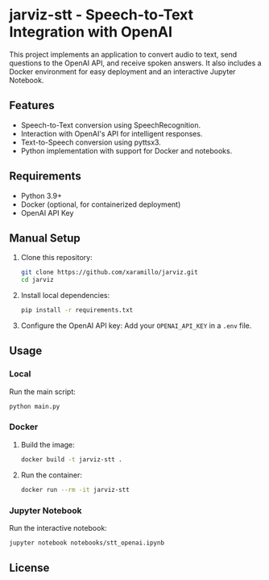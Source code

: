 # jarviz-stt - Speech-to-Text Integration with OpenAI

This project implements an application to convert audio to text, send questions to the OpenAI API, and receive spoken answers. It also includes a Docker environment for easy deployment and an interactive Jupyter Notebook.

## Features
- Speech-to-Text conversion using SpeechRecognition.
- Interaction with OpenAI's API for intelligent responses.
- Text-to-Speech conversion using pyttsx3.
- Python implementation with support for Docker and notebooks.

## Requirements
- Python 3.9+
- Docker (optional, for containerized deployment)
- OpenAI API Key

## Manual Setup
1. Clone this repository:
   ```bash
   git clone https://github.com/xaramillo/jarviz.git
   cd jarviz
   ```

2. Install local dependencies:
   ```bash
   pip install -r requirements.txt
   ```

3. Configure the OpenAI API key:
   Add your `OPENAI_API_KEY` in a `.env` file.

## Usage
### Local
Run the main script:
```bash
python main.py
```

### Docker
1. Build the image:
   ```bash
   docker build -t jarviz-stt .
   ```

2. Run the container:
   ```bash
   docker run --rm -it jarviz-stt
   ```

### Jupyter Notebook
Run the interactive notebook:
```bash
jupyter notebook notebooks/stt_openai.ipynb
```

## License